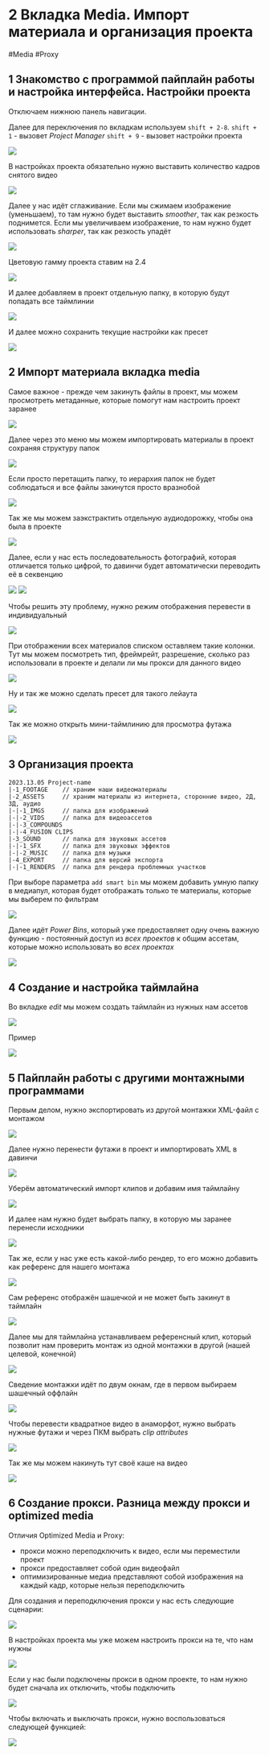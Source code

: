 # 2 Вкладка Media. Импорт материала и организация проекта
#Media #Proxy

## 1 Знакомство с программой пайплайн работы и настройка интерфейса. Настройки проекта

Отключаем нижнюю панель навигации. 

Далее для переключения по вкладкам используем `shift + 2-8`. 
`shift + 1` - вызовет *Project Manager*
`shift + 9` - вызовет настройки проекта

![](_png/d5a2b30857eb0d27449d5128eca04e7b.png)

В настройках проекта обязательно нужно выставить количество кадров снятого видео

![](_png/76f6a7a81dfed60b1310895a07a38bfb.png)

Далее у нас идёт сглаживание. 
Если мы сжимаем изображение (уменьшаем), то там нужно будет выставить *smoother*, так как резкость поднимется. Если мы увеличиваем изображение, то нам нужно будет использовать *sharper*, так как резкость упадёт

![](_png/2b95fdb5bfd9fed79aca03d04d5cb0c3.png)

Цветовую гамму проекта ставим на 2.4

![](_png/8a6b50b529bbd58ad7c6b4196ec02909.png)

И далее добавляем в проект отдельную папку, в которую будут попадать все таймлинии

![](_png/f99f8684d12b9eca2ec576457776f80c.png)

И далее можно сохранить текущие настройки как пресет

![](_png/35fe57b0db64560258e40e062aa10608.png)


## 2 Импорт материала вкладка media

Самое важное - прежде чем закинуть файлы в проект, мы можем просмотреть метаданные, которые помогут нам настроить проект заранее

![](_png/1917433dc609c9e2e80b021246cd9388.png)

Далее через это меню мы можем импортировать материалы в проект сохраняя структуру папок

![](_png/899fb9698f2d2d6e588ba1a983c7fb6e.png)

Если просто перетащить папку, то иерархия папок не будет соблюдаться и все файлы закинутся просто вразнобой

![](_png/d1793ab242b662b01279b1131002a731.png)

Так же мы можем заэкстрактить отдельную аудиодорожку, чтобы она была в проекте 

![](_png/4b9369a3bb503e52aa6c6e262085e660.png)

Далее, если у нас есть последовательность фотографий, которая отличается только цифрой, то давинчи будет автоматически переводить её в секвенцию

![](_png/7849f9e988de4c87968cb480cf143377.png)
![](_png/330308b3feadb395b3b1cfb2ac3064db.png)

Чтобы решить эту проблему, нужно режим отображения перевести в индивидуальный

![](_png/6a28bf9bd872c9bf33160e9a6507ece7.png)

При отображении всех материалов списком оставляем такие колонки. Тут мы можем посмотреть тип, фреймрейт, разрешение, сколько раз использовали в проекте и делали ли мы прокси для данного видео

![](_png/a94b7f3620dab8aeaab5cf459fcd7972.png)

Ну и так же можно сделать пресет для такого лейаута

![](_png/6ef397ea16c34f268adb4225d4a4d75a.png)

Так же можно открыть мини-таймлинию для просмотра футажа

![](_png/01c1870c0611834565f2a3b8f7b888d3.png)


## 3 Организация проекта

```
2023.13.05 Project-name
|-1_FOOTAGE    // храним наши видеоматериалы
|-2_ASSETS     // храним материалы из интернета, сторонние видео, 2Д, 3Д, аудио
|-|-1_IMGS     // папка для изображений
|-|-2_VIDS     // папка для видеоассетов
|-|-3_COMPOUNDS
|-|-4_FUSION CLIPS
|-3_SOUND      // папка для звуковых ассетов
|-|-1_SFX      // папка для звуковых эффектов
|-|-2_MUSIC    // папка для музыки
|-4_EXPORT     // папка для версий экспорта
|-|-1_RENDERS  // папка для рендера проблемных участков
```

При выборе параметра `add smart bin` мы можем добавить умную папку в медиапул, которая будет отображать только те материалы, которые мы выберем по фильтрам

![](_png/06283f137aafe60bb2ba1192b4457d57.png)

Далее идёт *Power Bins*, который уже предоставляет одну очень важную функцию - постоянный доступ из *всех проектов* к общим ассетам, которые можно использовать во *всех проектах*

![](_png/ef4beb2a3b8079f123e60a7ea1b40c35.png)


## 4 Создание и настройка таймлайна

Во вкладке *edit* мы можем создать таймлайн из нужных нам ассетов 

![](_png/9107dfefa6af70ab7c0190869cc0ef4e.png)

Пример

![](_png/8d19c49e8a4c54ac24d79777c11d50c3.png)


## 5 Пайплайн работы с другими монтажными программами

Первым делом, нужно экспортировать из другой монтажки XML-файл с монтажом

![](_png/b17f6c1b71734d7c935ae60af4453960.png)

Далее нужно перенести футажи в проект и импортировать XML в давинчи

![](_png/203291a29c256274a15617233d809c06.png)

Уберём автоматический импорт клипов и добавим имя таймлайну

![](_png/96b193349e0a72fb6b6b64d5ad691490.png)

И далее нам нужно будет выбрать папку, в которую мы заранее перенесли исходники

![](_png/8905aa908b14d018ae04d859f1b447d9.png)

Так же, если у нас уже есть какой-либо рендер, то его можно добавить как референс для нашего монтажа

![](_png/1cd7754fbad30cb0e247f3048a9b8354.png)

Сам референс отображён шашечкой и не может быть закинут в таймлайн

![](_png/1e854b68fa557209b32b92c7bde8be82.png)

Далее мы для таймлайна устанавливаем референсный клип, который позволит нам проверить монтаж из одной монтажки в другой (нашей целевой, конечной)

![](_png/f32124f72f59c312bc2dbfe826a44a88.png)

Сведение монтажки идёт по двум окнам, где в первом выбираем шашечный оффлайн

![](_png/f07c3079db53c4b720a1337f2186b5b6.png)

Чтобы перевести квадратное видео в анаморфот, нужно выбрать нужные футажи и через ПКМ выбрать *clip attributes*

![](_png/625e7a2ca6b885d3b27c5e898156f024.png)

Так же мы можем накинуть тут своё каше на видео

![](_png/e913a907a47ee4e644fa59660c5b1f68.png)


## 6 Создание прокси. Разница между прокси и optimized media

Отличия Optimized Media и Proxy:
- прокси можно переподключить к видео, если мы переместили проект
- прокси предоставляет собой один видеофайл
- оптимизированные медиа представляют собой изображения на каждый кадр, которые нельзя переподключить

Для создания и переподключения прокси у нас есть следующие сценарии:

![](_png/d511fdea4f4fa0644e59de4ad93d7080.png)

В настройках проекта мы уже можем настроить прокси на те, что нам нужны

![](_png/cfa2ecfad520d0a0eac659834f325888.png)

Если у нас были подключены прокси в одном проекте, то нам нужно будет сначала их отключить, чтобы подключить 

![](_png/14144766fb83a761f65288354bc7c646.png)

Чтобы включать и выключать прокси, нужно воспользоваться следующей функцией:

![](_png/054005ebaeb5cab344209e5f8cd371f5.png)
